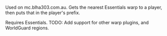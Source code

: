 Used on mc.blha303.com.au. Gets the nearest Essentials warp to a player, then puts that in the player's prefix.

Requires Essentials. TODO: Add support for other warp plugins, and WorldGuard regions.

